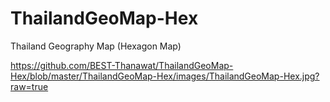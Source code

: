 # ThailandGeoMap-Hex
Thailand Geography Map (Hexagon Map)

https://github.com/BEST-Thanawat/ThailandGeoMap-Hex/blob/master/ThailandGeoMap-Hex/images/ThailandGeoMap-Hex.jpg?raw=true
